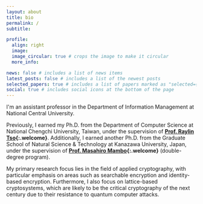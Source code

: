 ```yaml
---
layout: about
title: bio
permalink: /
subtitle:

profile:
  align: right
  image: 
  image_circular: true # crops the image to make it circular
  more_info:

news: false # includes a list of news items
latest_posts: false # includes a list of the newest posts
selected_papers: true # includes a list of papers marked as "selected={true}"
social: true # includes social icons at the bottom of the page
---
```

I'm an assistant professor in the Department of Information Management at National Central University.

Previously, I earned my Ph.D. from the Department of Computer Science at National Chengchi University, Taiwan, under the supervision of **[Prof. Raylin Tso](https://www.cs.nccu.edu.tw/islab/advisor.html){:.welcome}**. Additionally, I earned another Ph.D. from the Graduate School of Natural Science & Technology at Kanazawa University, Japan, under the supervision of **[Prof. Masahiro Mambo](https://iseclab.ec.t.kanazawa-u.ac.jp/en/mambo/index.html){:.welcome}** (double-degree program).

My primary research focus lies in the field of applied cryptography, with particular emphasis on areas such as searchable encryption and identity-based encryption. Furthermore, I also focus on lattice-based cryptosystems, which are likely to be the critical cryptography of the next century due to their resistance to quantum computer attacks.
